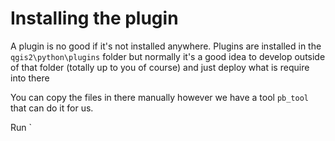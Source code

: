 # Installing the plugin

A plugin is no good if it's not installed anywhere.  Plugins are installed in the `qgis2\python\plugins` folder but normally
it's a good idea to develop outside of that folder (totally up to you of course) and just deploy what is require into there

You can copy the files in there manually however we have a tool `pb_tool` that can do it for us.

Run `